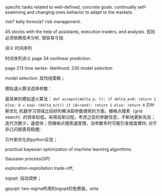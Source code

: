 specific tasks related to well-defined, concrete goals.
continually self-examining and changing ones behavior to adapt to the markets.

risk? kelly formula?
risk management.

45 stocks with the help of assistants, execution traders, and analysts. 否则必须依赖技术分析, 很容易亏钱.

讲义 时间序列

时间序列讲义 page 34 nonlinear prediction.

page 213 time series- likelihood.
230 model selection


model selection: 双均线策略；


模拟退火算法选择参数：

最简单的模拟退火算法：
`
def accepct(delta_e, t):
  if delta_e<0:
    return 1
  else:
    d = exp(-(delta_e/t))
    if (d>rand):
      return 1
    else:
      return 0
`
贝叶斯优化
机器学习领域比较好的解决超参数搜索的方案。栅格点搜索（grid search）的效率较低。采用高斯过程，考虑之前的参数信息，不断地更新先验；迭代次数少，速度快；而栅格点搜索速度慢，当参数多时可能引发维度爆炸; 对于非凸问题表现稳健;

贝叶斯优化的python实现；

practical bayesian optimization of machine learning algorithms

Gaussian process(GP)

exploration-exploitation trade-off;


sigopt: 自动调参；

gpyopt: two-sigma所用的sigopt的免费版，sota
